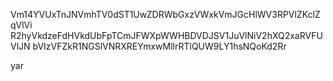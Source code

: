 Vm14YVUxTnJNVmhTV0dST1UwZDRWbGxzVWxkVmJGcHlWV3RPVlZKclZqVlVi
R2hyVkdzeFdHVkdUbFpTCmJFWXpWWHBDVDJSV1JuVlNiV2hXQ2xaRVFUVlJN
bVIzVFZkR1NGSlVNRXREYmxwMllrRTlQUW9LY1hsNQoKd2Rr

yar